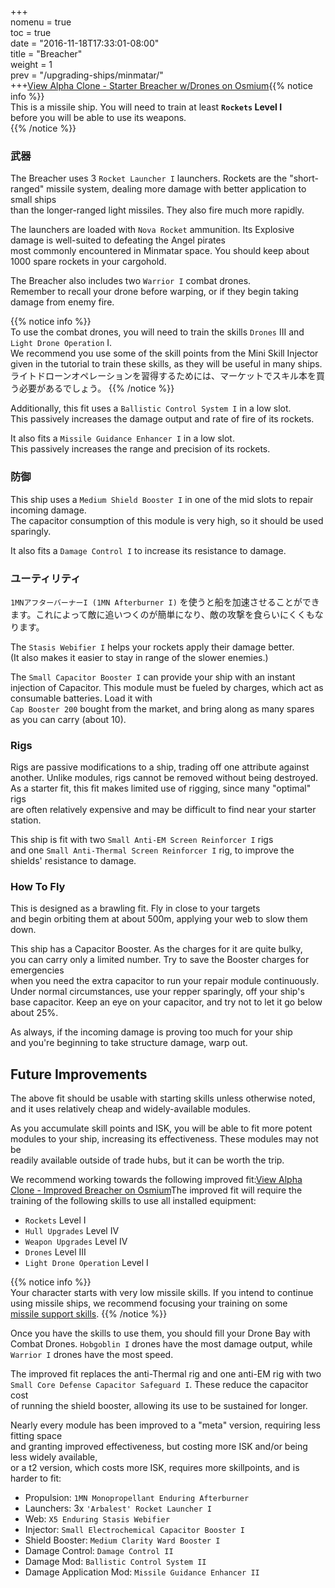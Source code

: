 +++  
nomenu = true  
toc = true  
date = "2016-11-18T17:33:01-08:00"  
title = "Breacher"  
weight = 1  
prev = "/upgrading-ships/minmatar/"  
+++<object type="image/svg+xml" data="https://o.smium.org/api/convert/119457/svg/119457-alpha-clone---starter-breacher-wdrones.svg?privatetoken=337734242219851776"><a href="https://o.smium.org/loadout/private/119457/337734242219851776">View Alpha Clone - Starter Breacher w/Drones on Osmium</a></object>{{% notice info %}}  
This is a missile ship. You will need to train at least **`Rockets` Level I**   
before you will be able to use its weapons.  
{{% /notice %}}

### 武器

The Breacher uses 3 `Rocket Launcher I` launchers. Rockets are the "short-ranged" missile system, dealing more damage with better application to small ships  
than the longer-ranged light missiles. They also fire much more rapidly.

The launchers are loaded with `Nova Rocket` ammunition. Its Explosive damage is well-suited to defeating the Angel pirates  
most commonly encountered in Minmatar space. You should keep about 1000 spare rockets in your cargohold.

The Breacher also includes two `Warrior I` combat drones.  
Remember to recall your drone before warping, or if they begin taking damage from enemy fire.

{{% notice info %}}  
To use the combat drones, you will need to train the skills `Drones` III and `Light Drone Operation` I.  
We recommend you use some of the skill points from the Mini Skill Injector  
given in the tutorial to train these skills, as they will be useful in many ships. ライトドローンオペレーションを習得するためには、マーケットでスキル本を買う必要があるでしょう。 {{% /notice %}}

Additionally, this fit uses a `Ballistic Control System I` in a low slot.  
This passively increases the damage output and rate of fire of its rockets.

It also fits a `Missile Guidance Enhancer I` in a low slot.  
This passively increases the range and precision of its rockets.

### 防御

This ship uses a `Medium Shield Booster I` in one of the mid slots to repair incoming damage.  
The capacitor consumption of this module is very high, so it should be used sparingly.

It also fits a `Damage Control I` to increase its resistance to damage.

### ユーティリティ

`1MNアフターバーナーI (1MN Afterburner I)` を使うと船を加速させることができます。これによって敵に追いつくのが簡単になり、敵の攻撃を食らいにくくもなります。

The `Stasis Webifier I` helps your rockets apply their damage better.   
(It also makes it easier to stay in range of the slower enemies.)

The `Small Capacitor Booster I` can provide your ship with an instant injection of Capacitor. This module must be fueled by charges, which act as consumable batteries. Load it with   
`Cap Booster 200` bought from the market, and bring along as many spares as you can carry (about 10).

### Rigs

Rigs are passive modifications to a ship, trading off one attribute against another. Unlike modules, rigs cannot be removed without being destroyed. As a starter fit, this fit makes limited use of rigging, since many "optimal" rigs  
are often relatively expensive and may be difficult to find near your starter station.

This ship is fit with two `Small Anti-EM Screen Reinforcer I` rigs   
and one `Small Anti-Thermal Screen Reinforcer I` rig, to improve the shields' resistance to damage.

### How To Fly

This is designed as a brawling fit. Fly in close to your targets  
and begin orbiting them at about 500m, applying your web to slow them down.

This ship has a Capacitor Booster. As the charges for it are quite bulky,  
you can carry only a limited number. Try to save the Booster charges for emergencies  
when you need the extra capacitor to run your repair module continuously. Under normal circumstances, use your repper sparingly, off your ship's base capacitor. Keep an eye on your capacitor, and try not to let it go below about 25%.

As always, if the incoming damage is proving too much for your ship  
and you're beginning to take structure damage, warp out.

## Future Improvements

The above fit should be usable with starting skills unless otherwise noted,  
and it uses relatively cheap and widely-available modules.

As you accumulate skill points and ISK, you will be able to fit more potent  
modules to your ship, increasing its effectiveness. These modules may not be  
readily available outside of trade hubs, but it can be worth the trip.

We recommend working towards the following improved fit:<object type="image/svg+xml" data="https://o.smium.org/api/convert/118527/svg/118527-alpha-clone---improved-breacher.svg?privatetoken=5891712325630558208"><a href="https://o.smium.org/loadout/private/118527/5891712325630558208">View Alpha Clone - Improved Breacher on Osmium</a></object>The improved fit will require the training of the following skills to use all installed equipment:

* `Rockets` Level I
* `Hull Upgrades` Level IV
* `Weapon Upgrades` Level IV
* `Drones` Level III
* `Light Drone Operation` Level I

{{% notice info %}}  
Your character starts with very low missile skills. If you intend to continue  
using missile ships, we recommend focusing your training on some   
[missile support skills](/training/combat/#missile-skills). {{% /notice %}}

Once you have the skills to use them, you should fill your Drone Bay with Combat Drones. `Hobgoblin I` drones have the most damage output, while `Warrior I` drones have the most speed.

The improved fit replaces the anti-Thermal rig and one anti-EM rig with two   
`Small Core Defense Capacitor Safeguard I`. These reduce the capacitor cost  
of running the shield booster, allowing its use to be sustained for longer.

Nearly every module has been improved to a "meta" version, requiring less fitting space  
and granting improved effectiveness, but costing more ISK and/or being less widely available,  
or a t2 version, which costs more ISK, requires more skillpoints, and is harder to fit:

* Propulsion: `1MN Monopropellant Enduring Afterburner`
* Launchers: 3x `'Arbalest' Rocket Launcher I`
* Web: `X5 Enduring Stasis Webifier`
* Injector: `Small Electrochemical Capacitor Booster I`
* Shield Booster: `Medium Clarity Ward Booster I`
* Damage Control: `Damage Control II`
* Damage Mod: `Ballistic Control System II`
* Damage Application Mod: `Missile Guidance Enhancer II`